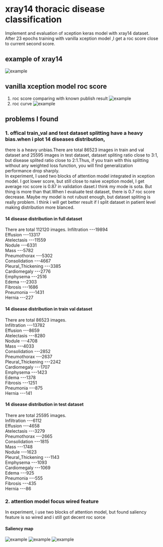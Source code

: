 # xray14 thoracic disease classification

Implement and evaluation of xception keras model with xray14 dataset.
After 23 epochs training with vanilla xception model ,I get a roc score close to current second score.

## example of xray14
![example](https://raw.githubusercontent.com/doublechenching/xray14-keras/master/results/xray14_sample.png)


## vanilla xception model roc score
1. roc score comparing with known publish result
![example](https://raw.githubusercontent.com/doublechenching/xray14-keras/master/results/roc_score.png)
2. roc curve
![example](https://raw.githubusercontent.com/doublechenching/xray14-keras/master/results/vanilla_xeception_roc.png)


## problems I found
### 1. offical train_val and test dataset splitting have a heavy bias.when i plot 14 diseases distribution,
there is a heavy unbias.There are total  86523 images in train and val dataset and  25595 images in test dataset, dataset spliting ratio close to 3:1, but disease splited ratio close to 2:1.Thus, if you train with this splitting without any weighted loss function, you will find generalization performance drop sharply.    
In experiment, I used two blocks of attention model integrated in xception model.
I got lower score, but still close to naive xception model, I get average roc score is 0.87 in validation daset.I think my mode is sota. But thing is more than that.When I evaluate test dataset, there is 0.7 roc score decrease. Maybe my model is not rubust enough, but dataset spliting is really problem. I think i will get better result if I split dataset in patient level making distribution more blanced.
#### 14 disease distribution in full dataset
There are total  112120  images.
Infiltration        ---19894  
Effusion            ---13317  
Atelectasis         ---11559  
Nodule              ---6331  
Mass                ---5782  
Pneumothorax        ---5302  
Consolidation       ---4667  
Pleural_Thickening  ---3385  
Cardiomegaly        ---2776  
Emphysema           ---2516  
Edema               ---2303  
Fibrosis            ---1686  
Pneumonia           ---1431  
Hernia              ---227
#### 14 disease distribution in train val dataset
There are total  86523  images.  
Infiltration        ---13782  
Effusion            ---8659  
Atelectasis         ---8280  
Nodule              ---4708  
Mass                ---4033  
Consolidation       ---2852  
Pneumothorax        ---2637  
Pleural_Thickening  ---2242  
Cardiomegaly        ---1707  
Emphysema           ---1423  
Edema               ---1378  
Fibrosis            ---1251  
Pneumonia           ---875  
Hernia              ---141
#### 14 disease distribution in test dataset
There are total  25595  images.  
Infiltration        ---6112  
Effusion            ---4658  
Atelectasis         ---3279  
Pneumothorax        ---2665  
Consolidation       ---1815  
Mass                ---1748  
Nodule              ---1623  
Pleural_Thickening  ---1143  
Emphysema           ---1093  
Cardiomegaly        ---1069  
Edema               ---925  
Pneumonia           ---555  
Fibrosis            ---435  
Hernia              ---86

### 2. attention model focus wired feature
In experiment, i use two blocks of attention model, but found saliency feature is so wired and i still got decent roc sorce
#### Saliency map
![example](https://raw.githubusercontent.com/doublechenching/xray14-keras/master/results/org_image.png)
![example](https://raw.githubusercontent.com/doublechenching/xray14-keras/master/results/saliency_map1.png)
![example](https://raw.githubusercontent.com/doublechenching/xray14-keras/master/results/saliency_map2.png)